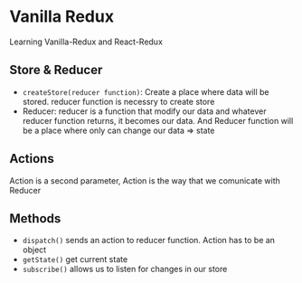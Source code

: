 # Vanilla Redux

Learning Vanilla-Redux and React-Redux

## Store & Reducer

- `createStore(reducer function)`: Create a place where data will be stored. reducer function is necessry to create store
- Reducer: reducer is a function that modify our data and whatever reducer function returns, it becomes our data. And Reducer function will be a place where only can change our data => state

## Actions

Action is a second parameter, Action is the way that we comunicate with Reducer

## Methods

- `dispatch()` sends an action to reducer function. Action has to be an object
- `getState()` get current state
- `subscribe()` allows us to listen for changes in our store

